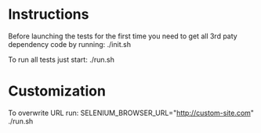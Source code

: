Instructions
============

Before launching the tests for the first time you need to get all 3rd paty dependency code by running:
./init.sh

To run all tests just start:
./run.sh


Customization
=============

To overwrite URL run:
SELENIUM_BROWSER_URL="http://custom-site.com" ./run.sh


